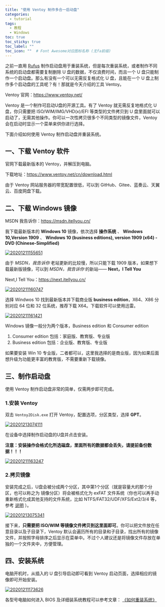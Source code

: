 ```yaml
---
title: "使用 Ventoy 制作多合一启动盘"
categories:
  - tutorial
tags:
  - 教程
  - Windows
toc: true
toc_sticky: true
toc_label: ""
toc_icon: ""  # Font Awesome对应图标名称 (无fa前缀)	
---
```

之前一直用 [Rufus](https://rufus.ie/) 制作启动盘用于重装系统，但是每次重装系统，或者制作不同系统的启动盘都需要复制删除 U 盘的数据，不仅浪费时间，而且一个 U 盘只能制作一个启动盘。那么有没有一个可以无需反复格式化 U 盘，且能在一个 U 盘上制作多个启动盘的工具呢？有！那就是今天介绍的工具 Ventoy。

Ventoy 官网：<https://www.ventoy.net/>

Ventoy 是一个制作可启动U盘的开源工具。有了 Ventoy 就无需反复地格式化 U 盘，你只需要把 ISO/WIM/IMG/VHD(x)/EFI 等类型的文件拷贝到 U 盘里面就可以启动了，无需其他操作。你可以一次性拷贝很多个不同类型的镜像文件，Ventoy 会在启动时显示一个菜单来供你进行选择。

下面介绍如何使用 Ventoy 制作启动盘并重装系统。

## 一、下载 Ventoy 软件

官网下载最新版本的 Ventoy，并解压到电脑。

下载地址：<https://www.ventoy.net/cn/download.html>

由于 Ventoy 网站服务器的带宽配置很低，可以到 GitHub、Gitee、蓝奏云、天翼云、百度网盘下载。

## 二、下载 Windows 镜像

MSDN 我告诉你：<https://msdn.itellyou.cn/>

我下载最新版本的 **Windows 10** 镜像，依次选择 **操作系统** 、 **Windows 10,Version 1909** 、 **Windows 10 (business editions), version 1909 (x64) - DVD (Chinese-Simplified)**

[![20201211155651](https://fastly.jsdelivr.net/gh/sunete/imghost/img20201211155651.png)](https://fastly.jsdelivr.net/gh/sunete/imghost/img20201211155651.png)

由于 _MSDN，我告诉你_ 老站更新的比较慢，所以只能下载 1909 版本，如果想下载最新版镜像，可以到 _MSDN，我告诉你_ 的新站—— **Next，I Tell You**

Next,I Tell You：<https://next.itellyou.cn/>

[![20201211160747](https://fastly.jsdelivr.net/gh/sunete/imghost/img20201211160747.png)](https://fastly.jsdelivr.net/gh/sunete/imghost/img20201211160747.png)

选择 Windwos 10 找到最新版本并下载商业版 **business edition**，X64、X86 分别对应 64 位和 32 位系统，推荐下载 X64。下载软件可以使用迅雷。

[![20201211161421](https://fastly.jsdelivr.net/gh/sunete/imghost/img20201211161421.png)](https://fastly.jsdelivr.net/gh/sunete/imghost/img20201211161421.png)

Windows 镜像一般分为两个版本，Business edition 和 Consumer edition

1. Consumer edition 包括：家庭版、教育版、专业版
2. Business edition 包括：企业版、教育版、专业版

如果要安装 Win 10 专业版，二者都可以，这里我选择的是商业版，因为如果后面想升级为功能更丰富的教育版，不需要重新下载镜像。

## 三、制作启动盘
使用 Ventoy 制作启动盘非常的简单，仅需两步即可完成。

### 1.安装 Ventoy
双击 `Ventoy2Disk.exe` 打开 Ventoy，配置选项，分区类型，选择 **GPT**。

[![20201213074111](https://fastly.jsdelivr.net/gh/sunete/imghost/img20201213074111.png)](https://fastly.jsdelivr.net/gh/sunete/imghost/img20201213074111.png)

在设备中选择制作启动盘的U盘并点击安装。

**注意：安装操作会格式化所选磁盘，里面所有的数据都会丢失，请提前备份数据！！！**

[![20201211163247](https://fastly.jsdelivr.net/gh/sunete/imghost/img20201211163247.png)](https://fastly.jsdelivr.net/gh/sunete/imghost/img20201211163247.png)

### 2.拷贝镜像
安装完成之后，U盘会被分成两个分区，其中第1个分区（就是容量大的那个分区，也可以称之为 镜像分区）将会被格式化为 exFAT 文件系统（你也可以再手动重新格式化成其他支持的文件系统，比如 NTFS/FAT32/UDF/XFS/Ext2/3/4 等，参考 [说明][1] ）。

[![20201213075341](https://fastly.jsdelivr.net/gh/sunete/imghost/img20201213075341.png)](https://fastly.jsdelivr.net/gh/sunete/imghost/img20201213075341.png)

接下来，**只需要把 ISO/WIM 等镜像文件拷贝到这里面即可**。你可以把文件放在任意目录以及子目录下，Ventoy 默认会遍历所有的目录和子目录，找出所有的镜像文件，并按照字母排序之后显示在菜单中。不过个人建议还是将镜像文件存放在单独的一个文件夹中，方便管理。

## 四、安装系统
电脑开机时，从插入的 U 盘引导启动即可看到 Ventoy 启动页面，选择相应的镜像即可开始安装。

[![20201211173626](https://fastly.jsdelivr.net/gh/sunete/imghost/img20201211173626.png)](https://fastly.jsdelivr.net/gh/sunete/imghost/img20201211173626.png)

各型号电脑如何进入 BIOS 及详细装系统教程可以参考文章： [《如何重装系统》][2]


[1]: https://www.ventoy.net/cn/doc_disk_layout.html
[2]: https://sunete.github.io/tutorial/how-to-reinstall-windows-on-a-pc/#进入-bios